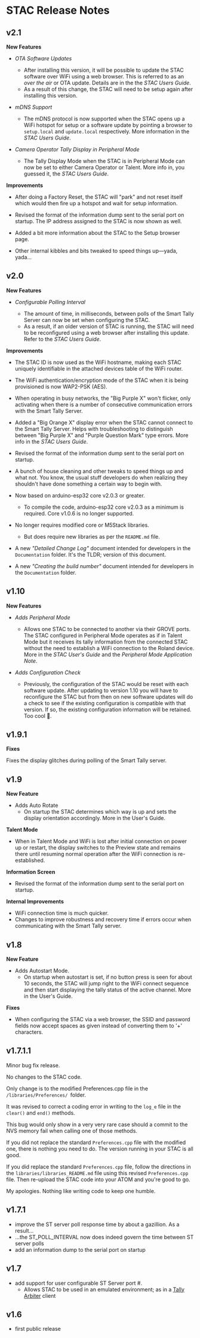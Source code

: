 # STAC Release Notes
## v2.1

__New Features__

* _OTA Software Updates_
 
  * After installing this version, it will be possible to update the STAC software over WiFi using a web browser. This is referred to as an *over the air* or OTA update. Details are in the the *STAC Users Guide*.
  * As a result of this change, the STAC will need to be setup again after installing this version.

* _mDNS Support_

  * The mDNS protocol is now supported when the STAC opens up a WiFi hotspot for setup or a software update by pointing a browser to `setup.local` and `update.local` respectively. More information in the *STAC Users Guide*.

* _Camera Operator Tally Display in Peripheral Mode_

  * The Tally Display Mode when the STAC is in Peripheral Mode can now be set to either Camera Operator or Talent. More info in, you guessed it, the *STAC Users Guide*.


__Improvements__

  * After doing a Factory Reset, the STAC will "park" and not reset itself which would then fire up a hotspot and wait for setup information. 
    
  * Revised the format of the information dump sent to the serial port on startup. The IP address assigned to the STAC is now shown as well.

  * Added a bit more information about the STAC to the Setup browser page.

  * Other internal kibbles and bits tweaked to speed things up—yada, yada...


## v2.0

__New Features__

* _Configurable Polling Interval_
  
  * The amount of time, in milliseconds, between polls of the Smart Tally Server can now be set when configuring the STAC.
  * As a result, if an older version of STAC is running, the STAC will need to be reconfigured using a web browser after installing this update. Refer to the *STAC Users Guide*.

__Improvements__

  * The STAC ID is now used as the WiFi hostname, making each STAC uniquely identifiable in the attached devices table of the WiFi router.

  * The WiFi authentication/encryption mode of the STAC when it is being provisioned is now WAP2-PSK (AES).

  *  When operating in busy networks, the "Big Purple X" won't flicker, only activating when there is a number of consecutive communication errors with the Smart Tally Server.

  * Added a "Big Orange X" display error when the STAC cannot connect to the Smart Tally Server. Helps with troubleshooting to distinguish between "Big Purple X" and "Purple Question Mark" type errors. More info in the *STAC Users Guide*.

  * Revised the format of the information dump sent to the serial port on startup.
  
  * A bunch of house cleaning and other tweaks to speed things up and what not. You know, the usual stuff developers do when realizing they shouldn't have done something a certain way to begin with.
  
  * Now based on arduino-esp32 core v2.0.3 or greater.
    * To compile the code, arduino-esp32 core v2.0.3 as a minimum is required. Core v1.0.6 is no longer supported.

  * No longer requires modified core or M5Stack libraries.
    * But does require new libraries as per the `README.md` file.   
 
  * A new *"Detailed Change Log"* document intended for developers in the `Documentation` folder. It's the TLDR; version of this document.
   
  * A new *"Creating the build number"* document intended for developers in the `Documentation` folder.


## v1.10

__New Features__

* _Adds Peripheral Mode_
    * Allows one STAC to be connected to another via their GROVE ports. The STAC configured in Peripheral Mode operates as if in Talent Mode but it receives its tally information from the connected STAC without the need to establish a WiFi connection to the Roland device. More in the *STAC User's Guide* and the *Peripheral Mode Application Note*.

* _Adds Configuration Check_
    * Previously, the configuration of the STAC would be reset with each software update. After updating to version 1.10 you will have to reconfigure the STAC but from then on new software updates will do a check to see if the existing configuration is compatible with that version. If so, the existing configuration information will be retained. Too cool 🤯.
 


## v1.9.1

__Fixes__

Fixes the display glitches during polling of the Smart Tally server.

## v1.9

__New Feature__

* Adds Auto Rotate
    * On startup the STAC determines which way is up and sets the display orientation accordingly. More in the User's Guide.

__Talent Mode__

* When in Talent Mode and WiFi is lost after initial connection on power up or restart, the display switches to the Preview state and remains there until resuming normal operation after the WiFi connection is re-established.


__Information Screen__

* Revised the format of the information dump sent to the serial port on startup.

__Internal Improvements__

* WiFi connection time is much quicker.
* Changes to improve robustness and recovery time if errors occur when communicating with the Smart Tally server.



## v1.8

__New Feature__

* Adds Autostart Mode.
    * On startup when autostart is set, if no button press is seen for about 10 seconds, the STAC will jump right to the WiFi connect sequence and then start displaying the tally status of the active channel.
More in the User's Guide.

__Fixes__

* When configuring the STAC via a web browser, the SSID and password fields now accept spaces as given instead of converting them to '+' characters.

## v1.7.1.1

Minor bug fix release.

No changes to the STAC code.

Only change is to the modified Preferences.cpp file in the `/libraries/Preferences/ `folder.

It was revised to correct a coding error in writing to the `log_e` file in 
the `clear()` and `end()` methods.

This bug would only show in a very very rare case should a commit to the NVS memory fail when calling one of those methods.

If you did not replace the standard `Preferences.cpp` file with the modified one, there is nothing you need to do. The version running in your STAC is all good.

If you did replace the standard `Preferences.cpp` file, follow the directions in the `libraries/libraries_README.md` file using this revised `Preferences.cpp` file. Then re-upload the STAC code into your ATOM and you're good to go.

My apologies. Nothing like writing code to keep one humble.


## v1.7.1
- improve the ST server poll response time by about a gazillion. As a result...
- ...the ST\_POLL\_INTERVAL now does indeed govern the time between ST server polls
- add an information dump to the serial port on startup

## v1.7
- add support for user configurable ST Server port #.
    - Allows STAC to be used in an emulated environment; as in a [Tally Arbiter](http://www.tallyarbiter.com) client

## v1.6
- first public release
